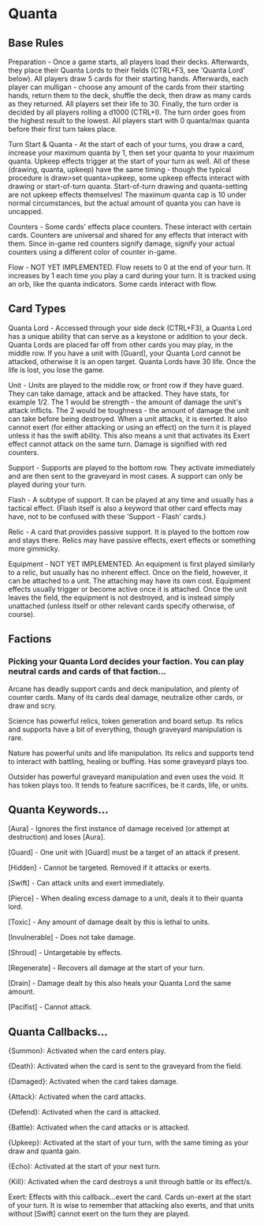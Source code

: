# Quanta

## Base Rules

Preparation - Once a game starts, all players load their decks. Afterwards, they place their Quanta Lords to their fields (CTRL+F3, see 'Quanta Lord' below). All players draw 5 cards for their starting hands. Afterwards, each player can mulligan - choose any amount of the cards from their starting hands, return them to the deck, shuffle the deck, then draw as many cards as they returned. All players set their life to 30. Finally, the turn order is decided by all players rolling a d1000 (CTRL+I). The turn order goes from the highest result to the lowest. All players start with 0 quanta/max quanta before their first turn takes place.

Turn Start & Quanta - At the start of each of your turns, you draw a card, increase your maximum quanta by 1, then set your quanta to your maximum quanta. Upkeep effects trigger at the start of your turn as well. All of these (drawing, quanta, upkeep) have the same timing - though the typical procedure is draw>set quanta>upkeep, some upkeep effects interact with drawing or start-of-turn quanta. Start-of-turn drawing and quanta-setting are not upkeep effects themselves! The maximum quanta cap is 10 under normal circumstances, but the actual amount of quanta you can have is uncapped.

Counters - Some cards' effects place counters. These interact with certain cards. Counters are universal and shared for any effects that interact with them. Since in-game red counters signify damage, signify your actual counters using a different color of counter in-game.

Flow - NOT YET IMPLEMENTED. Flow resets to 0 at the end of your turn. It increases by 1 each time you play a card during your turn. It is tracked using an orb, like the quanta indicators. Some cards interact with flow.

## Card Types

Quanta Lord - Accessed through your side deck (CTRL+F3), a Quanta Lord has a unique ability that can serve as a keystone or addition to your deck. Quanta Lords are placed far off from other cards you may play, in the middle row. If you have a unit with [Guard], your Quanta Lord cannot be attacked, otherwise it is an open target. Quanta Lords have 30 life. Once the life is lost, you lose the game.

Unit - Units are played to the middle row, or front row if they have guard. They can take damage, attack and be attacked. They have stats, for example 1/2. The 1 would be strength - the amount of damage the unit's attack inflicts. The 2 would be toughness - the amount of damage the unit can take before being destroyed. When a unit attacks, it is exerted. It also cannot exert (for either attacking or using an effect) on the turn it is played unless it has the swift ability. This also means a unit that activates its Exert effect cannot attack on the same turn. Damage is signified with red counters.

Support - Supports are played to the bottom row. They activate immediately and are then sent to the graveyard in most cases. A support can only be played during your turn.

Flash - A subtype of support. It can be played at any time and usually has a tactical effect. (Flash itself is also a keyword that other card effects may have, not to be confused with these 'Support - Flash' cards.)

Relic - A card that provides passive support. It is played to the bottom row and stays there. Relics may have passive effects, exert effects or something more gimmicky.

Equipment - NOT YET IMPLEMENTED. An equipment is first played similarly to a relic, but usually has no inherent effect. Once on the field, however, it can be attached to a unit. The attaching may have its own cost. Equipment effects usually trigger or become active once it is attached. Once the unit leaves the field, the equipment is not destroyed, and is instead simply unattached (unless itself or other relevant cards specify otherwise, of course).

## Factions

### Picking your Quanta Lord decides your faction. You can play neutral cards and cards of that faction...

Arcane has deadly support cards and deck manipulation, and plenty of counter cards. Many of its cards deal damage, neutralize other cards, or draw and scry.

Science has powerful relics, token generation and board setup. Its relics and supports have a bit of everything, though graveyard manipulation is rare.

Nature has powerful units and life manipulation. Its relics and supports tend to interact with battling, healing or buffing. Has some graveyard plays too.

Outsider has powerful graveyard manipulation and even uses the void. It has token plays too. It tends to feature sacrifices, be it cards, life, or units.

## Quanta Keywords...

[Aura]              - Ignores the first instance of damage received (or attempt at destruction) and loses [Aura].

[Guard]             - One unit with [Guard] must be a target of an attack if present.

[Hidden]            - Cannot be targeted. Removed if it attacks or exerts.

[Swift]             - Can attack units and exert immediately.

[Pierce]            - When dealing excess damage to a unit, deals it to their quanta lord.

[Toxic]             - Any amount of damage dealt by this is lethal to units.

[Invulnerable]      - Does not take damage.

[Shroud]            - Untargetable by effects.

[Regenerate]        - Recovers all damage at the start of your turn.

[Drain]             - Damage dealt by this also heals your Quanta Lord the same amount.

[Pacifist]          - Cannot attack.

## Quanta Callbacks...

{Summon}:    Activated when the card enters play.

{Death}:     Activated when the card is sent to the graveyard from the field.

{Damaged}:   Activated when the card takes damage.

{Attack}:    Activated when the card attacks.

{Defend}:    Activated when the card is attacked.

{Battle}:    Activated when the card attacks or is attacked.

{Upkeep}:    Activated at the start of your turn, with the same timing as your draw and quanta gain.

{Echo}:      Activated at the start of your next turn.

{Kill}:      Activated when the card destroys a unit through battle or its effect/s.

Exert:       Effects with this callback...exert the card. Cards un-exert at the start of your turn. It is wise to remember that attacking also exerts, and that units without [Swift] cannot exert on the turn they are played.
